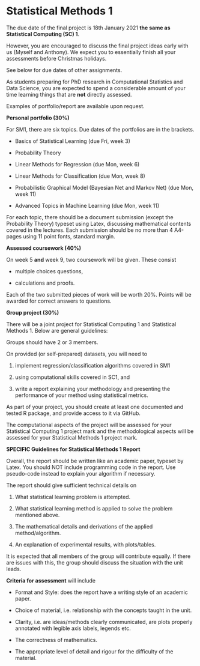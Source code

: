 # Statistical Methods 1



The due date of the final project is 18th January 2021 **the same as Statistical Computing (SC) 1**. 



However, you are encouraged to discuss the final project ideas early with us (Myself and Anthony). We expect you to essentially finish all your assessments before Christmas holidays. 



See below for due dates of other assignments. 



As students preparing for PhD research in Computational Statistics and Data Science, you are expected to spend a considerable amount of your time learning things that are **not** directly assessed.



Examples of portfolio/report are available upon request. 



**Personal portfolio (30%)**



For SM1, there are six topics. Due dates of the portfolios are in the brackets. 

- Basics of Statistical Learning (due Fri, week 3)

- Probability Theory 

- Linear Methods for Regression (due Mon, week 6)

- Linear Methods for Classification (due Mon, week 8)

- Probabilistic Graphical Model (Bayesian Net and Markov Net) (due Mon, week 11)

- Advanced Topics in Machine Learning (due Mon, week 11)



For each topic, there should be a document submission (except the Probability Theory) typeset using Latex, discussing mathematical contents covered in the lectures. Each submission should be no more than 4 A4-pages using 11 point fonts, standard margin. 



**Assessed coursework (40%)**



On week 5 **and** week 9, two coursework will be given. These consist 

- multiple choices questions, 

- calculations and proofs. 



Each of the two submitted pieces of work will be worth 20%. Points will be awarded for correct answers to questions. 





**Group project (30%)**



There will be a joint project for Statistical Computing 1 and Statistical Methods 1. Below are general guidelines: 



Groups should have 2 or 3 members.



On provided (or self-prepared) datasets, you will need to

1. implement regression/classification algorithms covered in SM1

2. using computational skills covered in SC1, and

3. write a report explaining your methodology and presenting the performance of your method using statistical metrics.



As part of your project, you should create at least one documented and tested R package, and provide access to it via GitHub.



The computational aspects of the project will be assessed for your Statistical Computing 1 project mark and the methodological aspects will be assessed for your Statistical Methods 1 project mark.



**SPECIFIC Guidelines for Statistical Methods 1 Report**

Overall, the report should be written like an academic paper, typeset by Latex. You should NOT include programming code in the report. Use pseudo-code instead to explain your algorithm if necessary. 



The report should give sufficient technical details on

1. What statistical learning problem is attempted.

2. What statistical learning method is applied to solve the problem mentioned above. 

3. The mathematical details and derivations of the applied method/algorithm.

4. An explanation of experimental results, with plots/tables. 



 It is expected that all members of the group will contribute equally. If there are issues with this, the group should discuss the situation with the unit leads.



 **Criteria for assessment** will include



- Format and Style: does the report have a writing style of an academic paper. 

- Choice of material, i.e. relationship with the concepts taught in the unit.

- Clarity, i.e. are ideas/methods clearly communicated, are plots properly annotated with legible axis labels, legends etc. 

- The correctness of mathematics.

- The appropriate level of detail and rigour for the difficulty of the material.